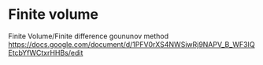 # Finite volume
Finite Volume/Finite difference goununov method 
https://docs.google.com/document/d/1PFV0rXS4NWSiwRj9NAPV_B_WF3IQEtcbYfWCtxrHHBs/edit
